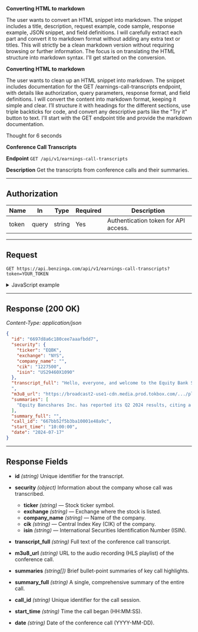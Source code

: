 **Converting HTML to markdown**

The user wants to convert an HTML snippet into markdown. The snippet includes a title, description, request example, code sample, response example, JSON snippet, and field definitions. I will carefully extract each part and convert it to markdown format without adding any extra text or titles. This will strictly be a clean markdown version without requiring browsing or further information. The focus is on translating the HTML structure into markdown syntax. I'll get started on the conversion.

**Converting HTML to markdown**

The user wants to clean up an HTML snippet into markdown. The snippet includes documentation for the GET /earnings-call-transcripts endpoint, with details like authorization, query parameters, response format, and field definitions. I will convert the content into markdown format, keeping it simple and clear. I’ll structure it with headings for the different sections, use triple backticks for code, and convert any descriptive parts like the "Try it" button to text. I'll start with the GET endpoint title and provide the markdown documentation.


Thought for 6 seconds


**Conference Call Transcripts**

**Endpoint**
`GET /api/v1/earnings-call-transcripts`

**Description**
Get the transcripts from conference calls and their summaries.

---

## Authorization

| Name  | In    | Type   | Required | Description                          |
| ----- | ----- | ------ | -------- | ------------------------------------ |
| token | query | string | Yes      | Authentication token for API access. |

---

## Request

```http
GET https://api.benzinga.com/api/v1/earnings-call-transcripts?token=YOUR_TOKEN
```

<details>
<summary>JavaScript example</summary>

```js
const options = { method: 'GET' };

fetch('https://api.benzinga.com/api/v1/earnings-call-transcripts?token=YOUR_TOKEN', options)
  .then(response => response.json())
  .then(response => console.log(response))
  .catch(err => console.error(err));
```

</details>

---

## Response (200 OK)

*Content-Type: application/json*

```json
{
  "id": "6697d8a6c180cee7aaafbdd7",
  "security": {
    "ticker": "EQBK",
    "exchange": "NYS",
    "company_name": "",
    "cik": "1227500",
    "isin": "US29460X1090"
  },
  "transcript_full": "Hello, everyone, and welcome to the Equity Bank Shares...
  ",
  "m3u8_url": "https://broadcast2-use1-cdn.media.prod.tokbox.com/.../playlist.m3u8",
  "summaries": [
    "Equity Bancshares Inc. has reported its Q2 2024 results, citing a record high..."
  ],
  "summary_full": "",
  "call_id": "667bb52f5b3ba10001e48a9c",
  "start_time": "10:00:00",
  "date": "2024-07-17"
}
```

---

## Response Fields

* **id** *(string)*
  Unique identifier for the transcript.

* **security** *(object)*
  Information about the company whose call was transcribed.

  * **ticker** *(string)* — Stock ticker symbol.
  * **exchange** *(string)* — Exchange where the stock is listed.
  * **company\_name** *(string)* — Name of the company.
  * **cik** *(string)* — Central Index Key (CIK) of the company.
  * **isin** *(string)* — International Securities Identification Number (ISIN).

* **transcript\_full** *(string)*
  Full text of the conference call transcript.

* **m3u8\_url** *(string)*
  URL to the audio recording (HLS playlist) of the conference call.

* **summaries** *(string\[])*
  Brief bullet-point summaries of key call highlights.

* **summary\_full** *(string)*
  A single, comprehensive summary of the entire call.

* **call\_id** *(string)*
  Unique identifier for the call session.

* **start\_time** *(string)*
  Time the call began (HH\:MM\:SS).

* **date** *(string)*
  Date of the conference call (YYYY-MM-DD).
